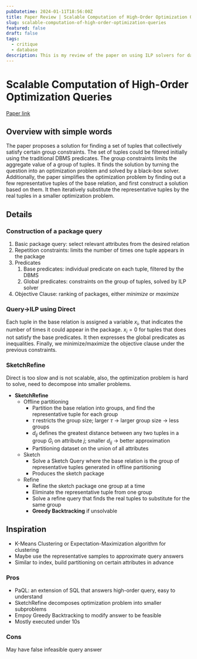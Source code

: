 ```yaml
---
pubDatetime: 2024-01-11T18:56:00Z
title: Paper Review | Scalable Computation of High-Order Optimization Queries
slug: scalable-computation-of-high-order-optimization-queries
featured: false
draft: false
tags:
  - critique
  - database
description: This is my review of the paper on using ILP solvers for database Package Queries. This paper is a cornerstone of my capstone thesis under the supervision of Prof. Azza Abouzied.
---
```


# Scalable Computation of High-Order Optimization Queries

[Paper link](https://dl.acm.org/doi/10.1145/3299881)

## Overview with simple words

The paper proposes a solution for finding a set of tuples that collectively satisfy certain group constraints. The set of tuples could be filtered initially using the traditional DBMS predicates. The group constraints limits the aggregate value of a group of tuples. It finds the solution by turning the question into an optimization problem and solved by a black-box solver. Additionally, the paper simplifies the optimization problem by finding out a few representative tuples of the base relation, and first construct a solution based on them. It then iteratively substitute the representative tuples by the real tuples in a smaller optimization problem.

## Details

### Construction of a package query

1. Basic package query: select relevant attributes from the desired relation
2. Repetition constraints: limits the number of times one tuple appears in the package
3. Predicates
   1. Base predicates: individual predicate on each tuple, filtered by the DBMS
   2. Global predicates: constraints on the group of tuples, solved by ILP solver
4. Objective Clause: ranking of packages, either _minimize_ or _maximize_

### Query→ILP using Direct

Each tuple in the base relation is assigned a variable $x_i$, that indicates the number of times it could appear in the package. $x_i=0$ for tuples that does not satisfy the base predicates. It then expresses the global predicates as inequalities. Finally, we minimize/maximize the objective clause under the previous constraints.

### SketchRefine

Direct is too slow and is not scalable, also, the optimization problem is hard to solve, need to decompose into smaller problems.

- **SketchRefine**
  - Offline partitioning
    - Partition the base relation into groups, and find the representative tuple for each group
    - $\tau$ restricts the group size; larger $\tau$ → larger group size → less groups
    - $d_{ij}$ defines the greatest distance between any two tuples in a group $G_i$ on attribute $j$; smaller $d_{ij}$ → better approximation
    - Partitioning dataset on the union of all attributes
  - Sketch
    - Solve a Sketch Query where the base relation is the group of representative tuples generated in offline partitioning
    - Produces the sketch package
  - Refine
    - Refine the sketch package one group at a time
    - Eliminate the representative tuple from one group
    - Solve a refine query that finds the real tuples to substitute for the same group
    - **Greedy Backtracking** if unsolvable

## Inspiration

- K-Means Clustering or Expectation-Maximization algorithm for clustering
- Maybe use the representative samples to approximate query answers
- Similar to index, build partitioning on certain attributes in advance

### Pros

- PaQL: an extension of SQL that answers high-order query, easy to understand
- SketchRefine decomposes optimization problem into smaller subproblems
- Empoy Greedy Backtracking to modify answer to be feasible
- Mostly executed under 10s

### Cons

May have false infeasible query answer
